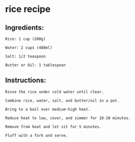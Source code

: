 # rice recipe

## Ingredients:


    Rice: 1 cup (200g)

    Water: 2 cups (480ml)

    Salt: 1/2 teaspoon

    Butter or Oil: 1 tablespoon


## Instructions:


    Rinse the rice under cold water until clear.

    Combine rice, water, salt, and butter/oil in a pot.

    Bring to a boil over medium-high heat.

    Reduce heat to low, cover, and simmer for 18-20 minutes.

    Remove from heat and let sit for 5 minutes.

    Fluff with a fork and serve.

